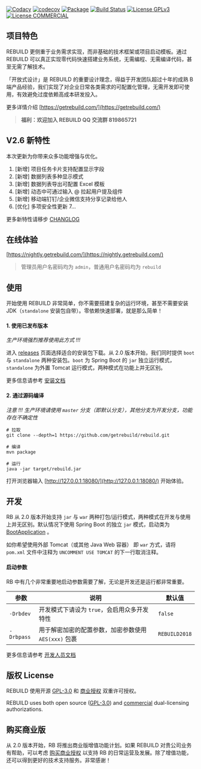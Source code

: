 [![Codacy](https://api.codacy.com/project/badge/Grade/599a0a3e46f84e6bbc29e8fbe4632860)](https://www.codacy.com/app/getrebuild/rebuild)
[![codecov](https://codecov.io/gh/getrebuild/rebuild/branch/master/graph/badge.svg)](https://codecov.io/gh/getrebuild/rebuild)
[![Package](https://github.com/getrebuild/rebuild/actions/workflows/maven-publish.yml/badge.svg)](https://github.com/getrebuild/rebuild/actions/workflows/maven-publish.yml)
[![Build Status](https://travis-ci.com/getrebuild/rebuild.svg?branch=master)](https://travis-ci.com/getrebuild/rebuild)
[![License GPLv3](https://img.shields.io/github/license/getrebuild/rebuild.svg)](LICENSE)
[![License COMMERCIAL](https://img.shields.io/badge/license-COMMERCIAL-orange.svg)](COMMERCIAL)

## 项目特色

REBUILD 更侧重于业务需求实现，而非基础的技术框架或项目启动模板。通过 REBUILD 可以真正实现零代码快速搭建业务系统，无需编程、无需编译代码，甚至无需了解技术。

「开放式设计」是 REBUILD 的重要设计理念，得益于开发团队超过十年的成熟 B 端产品经验，我们实现了对企业日常各类需求的可配置化管理，无需开发即可使用，有效避免过度依赖高成本研发投入。

更多详情介绍 [https://getrebuild.com/](https://getrebuild.com/)

> **福利：欢迎加入 REBUILD QQ 交流群 819865721**

## V2.6 新特性

本次更新为你带来众多功能增强与优化。

1. [新增] 项目任务卡片支持配置显示字段
2. [新增] 数据列表多种显示模式
3. [新增] 数据列表导出可配置 Excel 模板
4. [新增] 动态中可通过输入 @ 拉起用户提及组件
5. [新增] 移动端钉钉/企业微信支持分享记录给他人
6. [优化] 多项安全性更新
7...

更多新特性请移步 [CHANGLOG](https://getrebuild.com/docs/dev/changelog?v=2.6)

## 在线体验

[https://nightly.getrebuild.com/](https://nightly.getrebuild.com/)

> 管理员用户名密码均为 `admin`，普通用户名密码均为 `rebuild`

## 使用

开始使用 REBUILD 非常简单，你不需要搭建复杂的运行环境，甚至不需要安装 JDK（`standalone` 安装包自带）。零依赖快速部署，就是那么简单！

#### 1. 使用已发布版本

_生产环境强烈推荐使用此方式 !!!_

进入 [releases](https://github.com/getrebuild/rebuild/releases) 页面选择适合的安装包下载。从 2.0 版本开始，我们同时提供 `boot` 与 `standalone` 两种安装包。`boot` 为 Spring Boot 的 `jar` 独立运行模式，`standalone` 为外置 Tomcat 运行模式，两种模式在功能上并无区别。

更多信息请参考 [安装文档](https://getrebuild.com/docs/admin/install)

#### 2. 通过源码编译

_注意 !!! 生产环境请使用 `master` 分支（即默认分支），其他分支为开发分支，功能存在不确定性_

```
# 拉取
git clone --depth=1 https://github.com/getrebuild/rebuild.git

# 编译
mvn package

# 运行
java -jar target/rebuild.jar
```

打开浏览器输入 [http://127.0.0.1:18080/](http://127.0.0.1:18080/) 开始体验。

## 开发

RB 从 2.0 版本开始支持 `jar` 与 `war` 两种打包/运行模式，两种模式在开发与使用上并无区别。默认情况下使用 Spring Boot 的独立 `jar` 模式，启动类为 [BootApplication](https://github.com/getrebuild/rebuild/blob/master/src/main/java/com/rebuild/core/BootApplication.java) 。

如你希望使用外部 Tomcat（或其他 Java Web 容器） 即 `war` 方式，请将 `pom.xml` 文件中注释为 `UNCOMMENT USE TOMCAT` 的下一行取消注释。

#### 启动参数

RB 中有几个非常重要地启动参数需要了解，无论是开发还是运行都非常重要。

| 参数       | 说明                                                 | 默认值        |
| ---------- | ---------------------------------------------------- | ------------- |
| `-Drbdev`  | 开发模式下请设为 `true`，会启用众多开发特性          | `false`       |
| `-Drbpass` | 用于解密加密的配置参数，加密参数使用 `AES(xxx)` 包裹 | `REBUILD2018` |

更多信息请参考 [开发人员文档](https://getrebuild.com/docs/dev/)

## 版权 License

REBUILD 使用开源 [GPL-3.0](LICENSE) 和 [商业授权](COMMERCIAL) 双重许可授权。

REBUILD uses both open source ([GPL-3.0](LICENSE)) and [commercial](COMMERCIAL) dual-licensing authorizations.

## 购买商业版

从 2.0 版本开始，RB 将推出商业版增值功能计划。如果 REBUILD 对贵公司业务有帮助，可以考虑 [购买商业授权](https://getrebuild.com/#pricing-plans) 以支持 RB 的日常运营及发展。除了增值功能，还可以得到更好的技术支持服务。非常感谢！
